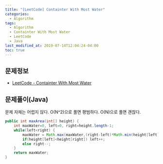 ```yaml
---
title: "[LeetCode] Containter With Most Water"
categories: 
  - Algorithm
tags:
  - Algorithm
  - Containter With Most Water
  - LeetCode
  - Java
last_modified_at: 2019-07-14T12:04:24-04:00
toc: true
---
```


문제정보
-
- [LeetCode - Containter With Most Water](https://leetcode.com/problems/container-with-most-water)

문제풀이(Java)
-
문제 자체는 어렵지 않다. O(N^2)으로 풀면 평범하다. O(N)으로 풀면 괜찮다.

~~~java
public int maxArea(int[] height) {
    int maxWater=0, left=0, right=height.length-1;
    while(left<right) {
        maxWater = Math.max(maxWater,(right-left)*Math.min(height[left], height[right]));
        if(height[left]<height[right]) left++;
        else right--;
    }
    return maxWater;
}
~~~